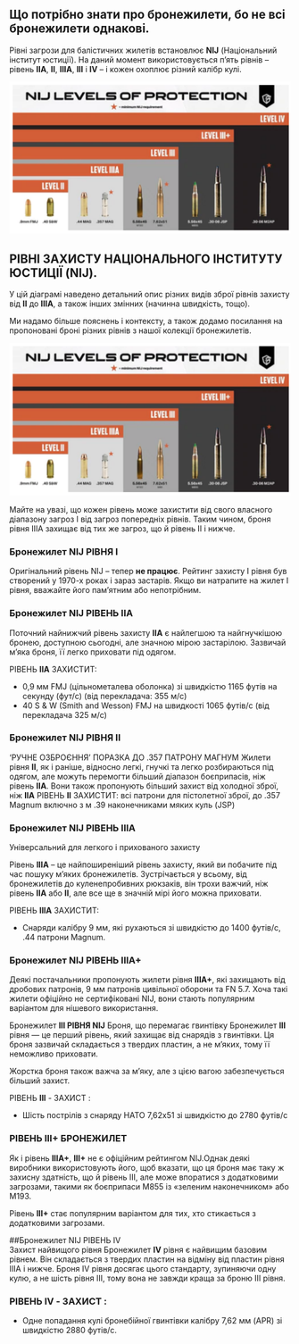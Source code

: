 ## Що потрібно знати про бронежилети, бо не всі бронежилети однакові.
Рівні загрози для балістичних жилетів встановлює **NIJ** (Національний інститут юстиції). На даний момент використовується п’ять рівнів – рівень **IIA**, **II**, **IIIA**, **III** і **IV** – і кожен охоплює різний калібр кулі.

 
![alt text][logo]

[logo]: https://github.com/freeukr/tedefo/blob/main/NIIJ_LEVEL_OF_PROTECTION.png


## РІВНІ ЗАХИСТУ НАЦІОНАЛЬНОГО ІНСТИТУТУ ЮСТИЦІЇ (NIJ).

У цій діаграмі наведено детальний опис різних видів зброї рівнів захисту від **II** до **IIIA**, а також інших змінних (начинна швидкість, тощо).

Ми надамо більше пояснень і контексту, а також додамо посилання на пропоновані броні різних рівнів з нашої колекції бронежилетів.

 
![alt text][logo]

[logo]: https://github.com/freeukr/tedefo/blob/main/NIIJ_LEVEL_SHOT_PROTECTION.png
Майте на увазі, що кожен рівень може захистити від свого власного діапазону загроз І від загроз попередніх рівнів. Таким чином, броня рівня IIIA захищає від тих же загроз, що й рівень II і нижче.

### Бронежилет  NIJ РІВНЯ I 

Оригінальний рівень NIJ – тепер **не працює**. Рейтинг захисту I рівня був створений у 1970-х роках і зараз застарів. Якщо ви натрапите на жилет I рівня, вважайте його пам’ятним або непотрібним.

### Бронежилет NIJ РІВЕНЬ IIA

Поточний найнижчий рівень захисту **IIA** є найлегшою та найгнучкішою бронею, доступною сьогодні, але значною мірою застарілою. Зазвичай м’яка броня, її легко приховати під одягом.

РІВЕНЬ **IIA** ЗАХИСТИТ:
- 0,9 мм FMJ (цільнометалева оболонка) зі швидкістю 1165 футів на секунду (фут/с) (від перекладача: 355 м/с)
- 40 S & W (Smith and Wesson) FMJ на швидкості 1065 футів/с (від перекладача 325 м/с)

### Бронежилет NIJ РІВНЯ II 
 
‘РУЧНЕ ОЗБРОЄННЯ’ ПОРАЗКА ДО .357 ПАТРОНУ МАГНУМ
Жилети рівня **II**, як і раніше, відносно легкі, гнучкі та легко розбираються під одягом, але можуть перемогти більший діапазон боєприпасів, ніж рівень **IIA**. Вони також пропонують більший захист від холодної зброї, ніж **IIA**
РІВЕНЬ **II** ЗАХИСТИТ:
всі патрони для пістолетної зброї, до .357 Magnum включно з м .39 наконечниками  мяких куль (JSP)

### Бронежилет NIJ РІВЕНЬ IIIA

Універсальний для легкого і прихованого захисту

Рівень **IIIA** – це найпоширеніший рівень захисту, який ви побачите під час пошуку м’яких бронежилетів.
Зустрічається у всьому, від бронежилетів до куленепробивних рюкзаків, він трохи важчий, ніж рівень **IIA** або **II**, але все ще в значній мірі його можна приховати.

РІВЕНЬ **IIIA** ЗАХИСТИТ:
- Снаряди калібру 9 мм, які рухаються зі швидкістю до 1400 футів/с, .44 патрони Magnum.

### Бронежилет NIJ РІВЕНЬ ІІІА+
Деякі постачальники пропонують жилети рівня **IIIA+**, які захищають від дробових патронів, 9 мм патронів цивільної оборони та FN 5.7. Хоча такі жилети офіційно не сертифіковані NIJ, вони стають популярним варіантом для нішевого використання.

Бронежилет **III РІВНЯ NIJ**
Броня, що перемагає гвинтівку
Бронежилет **III** рівня — це перший рівень, який захищає від снарядів з гвинтівки. Ця броня зазвичай складається з твердих пластин, а не м’яких, тому її неможливо приховати.

Жорстка броня також важча за м’яку, але з цією вагою забезпечується більший захист.

РІВЕНЬ **III** - ЗАХИСТ :
 - Шість пострілів з снаряду НАТО 7,62x51 зі швидкістю до 2780 футів/с

### РІВЕНЬ III+ БРОНЕЖИЛЕТ
Як і рівень **IIIA+**, **III+** не є офіційним рейтингом NIJ.Однак деякі виробники використовують його, щоб вказати, що ця броня має таку ж захисну здатність, що й рівень III, але може впоратися з додатковими загрозами, такими як боєприпаси M855 із «зеленим наконечником» або M193.

Рівень **III+** стає популярним варіантом для тих, хто стикається з додатковими загрозами.

##Бронежилет NIJ РІВЕНЬ IV  
Захист найвищого рівня
Бронежилет **IV** рівня є найвищим базовим рівнем. Він складається з твердих пластин на відміну від пластин рівня IIIA і нижче. Броня IV рівня досягає цього стандарту, зупиняючи одну кулю, а не шість рівня III, тому вона не завжди краща за броню III рівня.

### РІВЕНЬ IV - ЗАХИСТ :
- Одне попадання кулі бронебійної гвинтівки калібру 7,62 мм (APR) зі швидкістю 2880 футів/с.
